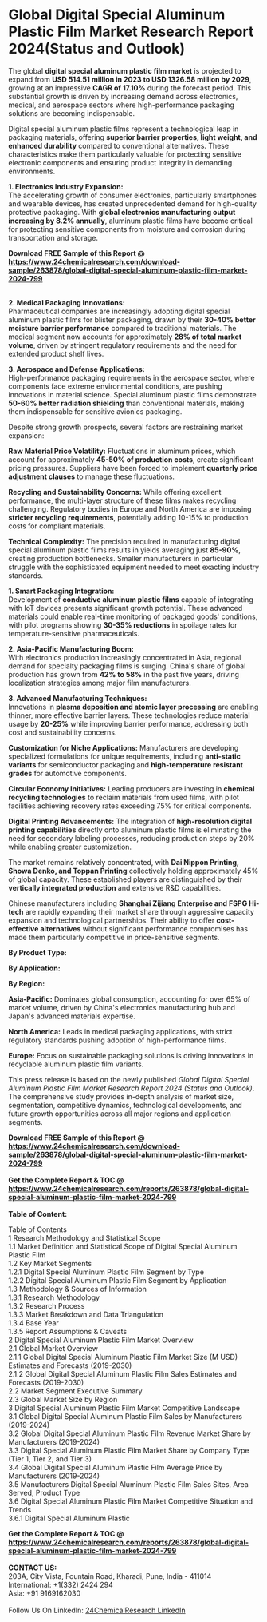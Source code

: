 <h1>Global Digital Special Aluminum Plastic Film Market Research Report 2024(Status and Outlook)</h1><p>The global <strong>digital special aluminum plastic film market</strong> is projected to expand from <strong>USD 514.51 million in 2023 to USD 1326.58 million by 2029</strong>, growing at an impressive <strong>CAGR of 17.10%</strong> during the forecast period. This substantial growth is driven by increasing demand across electronics, medical, and aerospace sectors where high-performance packaging solutions are becoming indispensable.</p><p>Digital special aluminum plastic films represent a technological leap in packaging materials, offering <strong>superior barrier properties, light weight, and enhanced durability</strong> compared to conventional alternatives. These characteristics make them particularly valuable for protecting sensitive electronic components and ensuring product integrity in demanding environments.</p><p><strong>1. Electronics Industry Expansion:</strong><br>
The accelerating growth of consumer electronics, particularly smartphones and wearable devices, has created unprecedented demand for high-quality protective packaging. With <strong>global electronics manufacturing output increasing by 8.2% annually</strong>, aluminum plastic films have become critical for protecting sensitive components from moisture and corrosion during transportation and storage.</p><div><b>Download FREE Sample of this Report @ 
            <a href="https://www.24chemicalresearch.com/download-sample/263878/global-digital-special-aluminum-plastic-film-market-2024-799">
            https://www.24chemicalresearch.com/download-sample/263878/global-digital-special-aluminum-plastic-film-market-2024-799</a></b></div><br><p><strong>2. Medical Packaging Innovations:</strong><br>
Pharmaceutical companies are increasingly adopting digital special aluminum plastic films for blister packaging, drawn by their <strong>30-40% better moisture barrier performance</strong> compared to traditional materials. The medical segment now accounts for approximately <strong>28% of total market volume</strong>, driven by stringent regulatory requirements and the need for extended product shelf lives.</p><p><strong>3. Aerospace and Defense Applications:</strong><br>
High-performance packaging requirements in the aerospace sector, where components face extreme environmental conditions, are pushing innovations in material science. Special aluminum plastic films demonstrate <strong>50-60% better radiation shielding</strong> than conventional materials, making them indispensable for sensitive avionics packaging.</p><p>Despite strong growth prospects, several factors are restraining market expansion:</p><p><strong>Raw Material Price Volatility:</strong> Fluctuations in aluminum prices, which account for approximately <strong>45-50% of production costs</strong>, create significant pricing pressures. Suppliers have been forced to implement <strong>quarterly price adjustment clauses</strong> to manage these fluctuations.</p><p><strong>Recycling and Sustainability Concerns:</strong> While offering excellent performance, the multi-layer structure of these films makes recycling challenging. Regulatory bodies in Europe and North America are imposing <strong>stricter recycling requirements</strong>, potentially adding 10-15% to production costs for compliant materials.</p><p><strong>Technical Complexity:</strong> The precision required in manufacturing digital special aluminum plastic films results in yields averaging just <strong>85-90%</strong>, creating production bottlenecks. Smaller manufacturers in particular struggle with the sophisticated equipment needed to meet exacting industry standards.</p><p><strong>1. Smart Packaging Integration:</strong><br>
Development of <strong>conductive aluminum plastic films</strong> capable of integrating with IoT devices presents significant growth potential. These advanced materials could enable real-time monitoring of packaged goods' conditions, with pilot programs showing <strong>30-35% reductions</strong> in spoilage rates for temperature-sensitive pharmaceuticals.</p><p><strong>2. Asia-Pacific Manufacturing Boom:</strong><br>
With electronics production increasingly concentrated in Asia, regional demand for specialty packaging films is surging. China's share of global production has grown from <strong>42% to 58%</strong> in the past five years, driving localization strategies among major film manufacturers.</p><p><strong>3. Advanced Manufacturing Techniques:</strong><br>
Innovations in <strong>plasma deposition and atomic layer processing</strong> are enabling thinner, more effective barrier layers. These technologies reduce material usage by <strong>20-25%</strong> while improving barrier performance, addressing both cost and sustainability concerns.</p><p><strong>Customization for Niche Applications:</strong> Manufacturers are developing specialized formulations for unique requirements, including <strong>anti-static variants</strong> for semiconductor packaging and <strong>high-temperature resistant grades</strong> for automotive components.</p><p><strong>Circular Economy Initiatives:</strong> Leading producers are investing in <strong>chemical recycling technologies</strong> to reclaim materials from used films, with pilot facilities achieving recovery rates exceeding 75% for critical components.</p><p><strong>Digital Printing Advancements:</strong> The integration of <strong>high-resolution digital printing capabilities</strong> directly onto aluminum plastic films is eliminating the need for secondary labeling processes, reducing production steps by 20% while enabling greater customization.</p><p>The market remains relatively concentrated, with <strong>Dai Nippon Printing, Showa Denko, and Toppan Printing</strong> collectively holding approximately 45% of global capacity. These established players are distinguished by their <strong>vertically integrated production</strong> and extensive R&amp;D capabilities.</p><p>Chinese manufacturers including <strong>Shanghai Zijiang Enterprise and FSPG Hi-tech</strong> are rapidly expanding their market share through aggressive capacity expansion and technological partnerships. Their ability to offer <strong>cost-effective alternatives</strong> without significant performance compromises has made them particularly competitive in price-sensitive segments.</p><p><strong>By Product Type:</strong></p><p><strong>By Application:</strong></p><p><strong>By Region:</strong></p><p><strong>Asia-Pacific:</strong> Dominates global consumption, accounting for over 65% of market volume, driven by China's electronics manufacturing hub and Japan's advanced materials expertise.</p><p><strong>North America:</strong> Leads in medical packaging applications, with strict regulatory standards pushing adoption of high-performance films.</p><p><strong>Europe:</strong> Focus on sustainable packaging solutions is driving innovations in recyclable aluminum plastic film variants.</p><p>This press release is based on the newly published <em>Global Digital Special Aluminum Plastic Film Market Research Report 2024 (Status and Outlook)</em>. The comprehensive study provides in-depth analysis of market size, segmentation, competitive dynamics, technological developments, and future growth opportunities across all major regions and application segments.</p><div><b>Download FREE Sample of this Report @ 
            <a href="https://www.24chemicalresearch.com/download-sample/263878/global-digital-special-aluminum-plastic-film-market-2024-799">
            https://www.24chemicalresearch.com/download-sample/263878/global-digital-special-aluminum-plastic-film-market-2024-799</a></b></div><br><div><b>Get the Complete Report & TOC @ 
            <a href="https://www.24chemicalresearch.com/reports/263878/global-digital-special-aluminum-plastic-film-market-2024-799">
            https://www.24chemicalresearch.com/reports/263878/global-digital-special-aluminum-plastic-film-market-2024-799</a></b></div><br>
            <b>Table of Content:</b><p>Table of Contents<br />
1 Research Methodology and Statistical Scope<br />
1.1 Market Definition and Statistical Scope of Digital Special Aluminum Plastic Film<br />
1.2 Key Market Segments<br />
1.2.1 Digital Special Aluminum Plastic Film Segment by Type<br />
1.2.2 Digital Special Aluminum Plastic Film Segment by Application<br />
1.3 Methodology & Sources of Information<br />
1.3.1 Research Methodology<br />
1.3.2 Research Process<br />
1.3.3 Market Breakdown and Data Triangulation<br />
1.3.4 Base Year<br />
1.3.5 Report Assumptions & Caveats<br />
2 Digital Special Aluminum Plastic Film Market Overview<br />
2.1 Global Market Overview<br />
2.1.1 Global Digital Special Aluminum Plastic Film Market Size (M USD) Estimates and Forecasts (2019-2030)<br />
2.1.2 Global Digital Special Aluminum Plastic Film Sales Estimates and Forecasts (2019-2030)<br />
2.2 Market Segment Executive Summary<br />
2.3 Global Market Size by Region<br />
3 Digital Special Aluminum Plastic Film Market Competitive Landscape<br />
3.1 Global Digital Special Aluminum Plastic Film Sales by Manufacturers (2019-2024)<br />
3.2 Global Digital Special Aluminum Plastic Film Revenue Market Share by Manufacturers (2019-2024)<br />
3.3 Digital Special Aluminum Plastic Film Market Share by Company Type (Tier 1, Tier 2, and Tier 3)<br />
3.4 Global Digital Special Aluminum Plastic Film Average Price by Manufacturers (2019-2024)<br />
3.5 Manufacturers Digital Special Aluminum Plastic Film Sales Sites, Area Served, Product Type<br />
3.6 Digital Special Aluminum Plastic Film Market Competitive Situation and Trends<br />
3.6.1 Digital Special Aluminum Plastic </p><div><b>Get the Complete Report & TOC @ 
            <a href="https://www.24chemicalresearch.com/reports/263878/global-digital-special-aluminum-plastic-film-market-2024-799">
            https://www.24chemicalresearch.com/reports/263878/global-digital-special-aluminum-plastic-film-market-2024-799</a></b></div><br><b>CONTACT US:</b><br>
            203A, City Vista, Fountain Road, Kharadi, Pune, India - 411014<br>
            International: +1(332) 2424 294<br>
            Asia: +91 9169162030 <br><br>
            Follow Us On LinkedIn: <a href="https://www.linkedin.com/company/24chemicalresearch/">24ChemicalResearch LinkedIn</a>